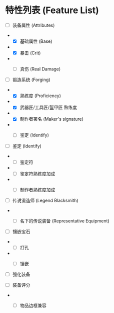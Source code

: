 # 特性列表 (Feature List)

- [ ] 装备属性 (Attributes)
-
    - [x] 基础属性 (Base)
-
    - [x] 暴击 (Crit)
-
    - [ ] 真伤 (Real Damage)


- [ ] 锻造系统 (Forging)
-
    - [x] 熟练度 (Proficiency)
-
    - [x] 武器匠/工具匠/盔甲匠 熟练度
-
    - [x] 制作者署名 (Maker's signature)
-
    - [ ] 鉴定 (Identify)


- [ ] 鉴定 (Identify)
-
    - [ ] 鉴定符
-
    - [ ] 鉴定符熟练度加成
-
    - [ ] 制作者熟练度加成


- [ ] 传说锻造师 (Legend Blacksmith)
-
    - [ ] 名下的传说装备 (Representative Equipment)


- [ ] 镶嵌宝石
-
    - [ ] 打孔
-
    - [ ] 镶嵌


- [ ] 强化装备


- [ ] 装备评分
-
    - [ ] 物品边框兼容


